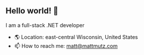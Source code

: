 ## Hello world! 👋 

I am a full-stack .NET developer 

- 🌎 Location: east-central Wisconsin, United States
- 📫 How to reach me: matt@mattmutz.com
